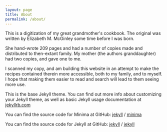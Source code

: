 ```yaml
---
layout: page
title: About
permalink: /about/
---
```


This is a digitization of my great grandmother's cookbook.
The original was written by Elizabeth M. McGinley some time before
I was born.

She hand-wrote 209 pages and had a number of copies made
and distributed to then-extant family.  My mother (the authors granddaughter)
had two copies, and gave one to me.

I scanned my copy, and am building this
website in an attempt to make the recipes contained therein more accessible, 
both to my family, and to myself.  I hope that making them easier to read and
search will lead to them seeing more use.

This is the base Jekyll theme. You can find out more info about customizing your Jekyll theme, as well as basic Jekyll usage documentation at [jekyllrb.com](https://jekyllrb.com/)

You can find the source code for Minima at GitHub:
[jekyll][jekyll-organization] /
[minima](https://github.com/jekyll/minima)

You can find the source code for Jekyll at GitHub:
[jekyll][jekyll-organization] /
[jekyll](https://github.com/jekyll/jekyll)


[jekyll-organization]: https://github.com/jekyll
